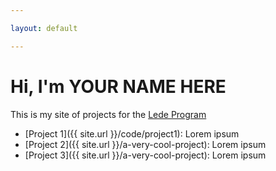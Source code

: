 ```yaml
---

layout: default

---
```


# Hi, I'm YOUR NAME HERE

This is my site of projects for the [Lede Program](http://ledeprogram.com)

* [Project 1]({{ site.url }}/code/project1): Lorem ipsum
* [Project 2]({{ site.url }}/a-very-cool-project): Lorem ipsum
* [Project 3]({{ site.url }}/a-very-cool-project): Lorem ipsum